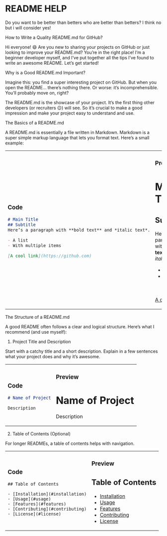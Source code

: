 # README HELP

Do you want to be better than betters who are better than betters? I think no but i will consider yes!

How to Write a Quality README.md for GitHub?

Hi everyone! 😄 Are you new to sharing your projects on GitHub or just looking to improve your README.md? You’re in the right place! I’m a beginner developer myself, and I’ve put together all the tips I’ve found to write an awesome README. Let’s get started!

Why is a Good README.md Important?

Imagine this: you find a super interesting project on GitHub. But when you open the README… there’s nothing there. Or worse: it’s incomprehensible. You’ll probably move on, right?

The README.md is the showcase of your project. It’s the first thing other developers (or recruiters 😉) will see. So it’s crucial to make a good impression and make your project easy to understand and use.

The Basics of a README.md

A README.md is essentially a file written in Markdown. Markdown is a super simple markup language that lets you format text. Here’s a small example:

<div align="center">
<table>
<tr>
<td>
<h3>Code</h3>

```md
# Main Title
## Subtitle
Here’s a paragraph with **bold text** and *italic text*.

- A list
- With multiple items

[A cool link](https://github.com)
```
</td>
<td>
<h3>Preview</h3>

# Main Title
## Subtitle
Here’s a paragraph with **bold text** and *italic text*.

- A list
- With multiple items

[A cool link](https://github.com)
</tr>
</table>
</div>

The Structure of a README.md

A good README often follows a clear and logical structure. Here’s what I recommend (and use myself):

1. Project Title and Description

Start with a catchy title and a short description. Explain in a few sentences what your project does and why it’s awesome.

<div align="center">
<table>
<tr>
<td>
<h3>Code</h3>

```md
# Name of Project

Description
```
</td>
<td>
<h3>Preview</h3>

# Name of Project

Description
</tr>
</table>
</div>

2. Table of Contents (Optional)

For longer READMEs, a table of contents helps with navigation.

<div align="center">
<table>
<tr>
<td>
<h3>Code</h3>

```
## Table of Contents

- [Installation](#installation)
- [Usage](#usage)
- [Features](#features)
- [Contributing](#contributing)
- [License](#license)
```
</td>
<td>
<h3>Preview</h3>

## Table of Contents

- [Installation](#installation)
- [Usage](#usage)
- [Features](#features)
- [Contributing](#contributing)
- [License](#license)
</tr>
</table>
</div>

